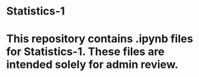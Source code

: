 # Statistics-1
# This repository contains .ipynb files for Statistics-1. These files are intended solely for admin review.

